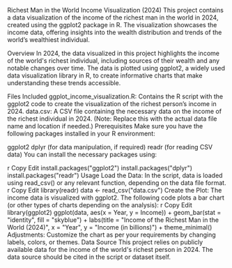 Richest Man in the World Income Visualization (2024)
This project contains a data visualization of the income of the richest man in the world in 2024, created using the ggplot2 package in R. The visualization showcases the income data, offering insights into the wealth distribution and trends of the world’s wealthiest individual.

Overview
In 2024, the data visualized in this project highlights the income of the world's richest individual, including sources of their wealth and any notable changes over time. The data is plotted using ggplot2, a widely used data visualization library in R, to create informative charts that make understanding these trends accessible.

Files Included
ggplot_income_visualization.R: Contains the R script with the ggplot2 code to create the visualization of the richest person’s income in 2024.
data.csv: A CSV file containing the necessary data on the income of the richest individual in 2024. (Note: Replace this with the actual data file name and location if needed.)
Prerequisites
Make sure you have the following packages installed in your R environment:

ggplot2
dplyr (for data manipulation, if required)
readr (for reading CSV data)
You can install the necessary packages using:

r
Copy
Edit
install.packages("ggplot2")
install.packages("dplyr")
install.packages("readr")
Usage
Load the Data: In the script, data is loaded using read_csv() or any relevant function, depending on the data file format.
r
Copy
Edit
library(readr)
data <- read_csv("data.csv")
Create the Plot: The income data is visualized with ggplot2. The following code plots a bar chart (or other types of charts depending on the analysis):
r
Copy
Edit
library(ggplot2)
ggplot(data, aes(x = Year, y = Income)) +
  geom_bar(stat = "identity", fill = "skyblue") +
  labs(title = "Income of the Richest Man in the World (2024)", 
       x = "Year", 
       y = "Income (in billions)") +
  theme_minimal()
Adjustments: Customize the chart as per your requirements by changing labels, colors, or themes.
Data Source
This project relies on publicly available data for the income of the world's richest person in 2024. The data source should be cited in the script or dataset itself.

